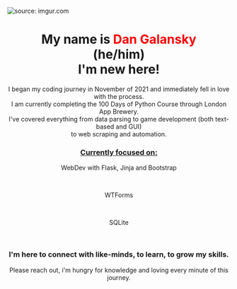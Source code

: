 <img href="https://imgur.com/GorCOKi"><img src="https://i.imgur.com/GorCOKi.jpg" title="source: imgur.com"></img>
<h1 align="center">My name is <span style="color: red;">Dan Galansky</span><br>
(he/him)
<br>I'm new here!</h1> 
<p align="center">I began my coding journey in November of 2021 and immediately fell in love with the process.<br> 
I am currently completing the 100 Days of Python Course through London App Brewery.<br>
I've covered everything from data parsing to game development (both text-based and GUI)<br> to web scraping and automation.<br></p>
<h3 align="center"><ins>Currently focused on:</ins></h3>
<p align="center">WebDev with Flask, Jinja and Bootstrap</p><br>
<p align="center">WTForms</p><br>
<p align="center">SQLite</p><br>
<h3 align="center">I'm here to connect with like-minds, to learn, to grow my skills.</h3>
<p align="center">Please reach out, i'm hungry for knowledge and loving every minute of this journey.</p>
